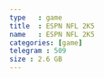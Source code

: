 ```yaml
---
type   : game
title  : ESPN NFL 2K5
name   : ESPN NFL 2K5
categories: [game]
telegram : 509
size : 2.6 GB
---
```



